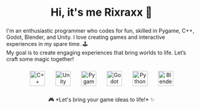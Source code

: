 <h1 align="center">Hi, it's me Rixraxx 👋</h1>

###
<p align="left">
  I'm an enthusiastic programmer who codes for fun, skilled in Pygame, C++, Godot, Blender, and Unity. I love creating games and interactive experiences in my spare time. 🕹️
  <br>
  My goal is to create engaging experiences that bring worlds to life. Let’s craft some magic together!
</p>

###

<div align="center">
  <img src="https://cdn-icons-png.flaticon.com/128/6132/6132222.png" height="40" alt="C++ logo" />
  <img width="20" />
  <img src="https://cdn-icons-png.flaticon.com/128/5969/5969346.png" height="40" alt="Unity logo" />
  <img width="20" />
  <img src="https://pypi-camo.freetls.fastly.net/a0731a2a71ee985354a7c36b6445bfce3cf6e287/68747470733a2f2f7261772e67697468756275736572636f6e74656e742e636f6d2f707967616d652f707967616d652f6d61696e2f646f63732f726553542f5f7374617469632f707967616d655f6c6f676f2e737667" height="40" alt="Pygame logo" />
  <img width="20" />
  <img src="https://godotengine.org/assets/press/logo_large_color_dark.png" height="40" alt="Godot logo" />
  <img width="20" />
  <img src="https://cdn.jsdelivr.net/gh/devicons/devicon/icons/python/python-original.svg" height="40" alt="Python logo" />
  <img width="20" />
  <img src="https://www.blender.org/wp-content/uploads/2020/07/blender_logo_no_socket_white-1536x469.png" height="40" alt="Blender logo" />
</div>

###

<p align="center">
  🎮 *Let's bring your game ideas to life!* ✨
</p>
